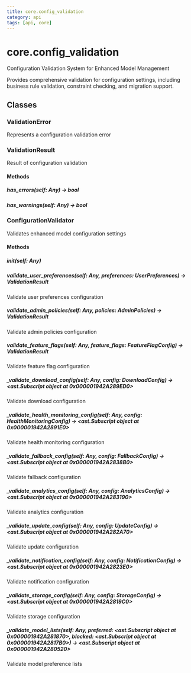 ```yaml
---
title: core.config_validation
category: api
tags: [api, core]
---
```


# core.config_validation

Configuration Validation System for Enhanced Model Management

Provides comprehensive validation for configuration settings, including
business rule validation, constraint checking, and migration support.

## Classes

### ValidationError

Represents a configuration validation error

### ValidationResult

Result of configuration validation

#### Methods

##### has_errors(self: Any) -> bool



##### has_warnings(self: Any) -> bool



### ConfigurationValidator

Validates enhanced model configuration settings

#### Methods

##### __init__(self: Any)



##### validate_user_preferences(self: Any, preferences: UserPreferences) -> ValidationResult

Validate user preferences configuration

##### validate_admin_policies(self: Any, policies: AdminPolicies) -> ValidationResult

Validate admin policies configuration

##### validate_feature_flags(self: Any, feature_flags: FeatureFlagConfig) -> ValidationResult

Validate feature flag configuration

##### _validate_download_config(self: Any, config: DownloadConfig) -> <ast.Subscript object at 0x000001942A289ED0>

Validate download configuration

##### _validate_health_monitoring_config(self: Any, config: HealthMonitoringConfig) -> <ast.Subscript object at 0x000001942A2891E0>

Validate health monitoring configuration

##### _validate_fallback_config(self: Any, config: FallbackConfig) -> <ast.Subscript object at 0x000001942A2838B0>

Validate fallback configuration

##### _validate_analytics_config(self: Any, config: AnalyticsConfig) -> <ast.Subscript object at 0x000001942A283190>

Validate analytics configuration

##### _validate_update_config(self: Any, config: UpdateConfig) -> <ast.Subscript object at 0x000001942A282A70>

Validate update configuration

##### _validate_notification_config(self: Any, config: NotificationConfig) -> <ast.Subscript object at 0x000001942A2823E0>

Validate notification configuration

##### _validate_storage_config(self: Any, config: StorageConfig) -> <ast.Subscript object at 0x000001942A2819C0>

Validate storage configuration

##### _validate_model_lists(self: Any, preferred: <ast.Subscript object at 0x000001942A281870>, blocked: <ast.Subscript object at 0x000001942A2817B0>) -> <ast.Subscript object at 0x000001942A280520>

Validate model preference lists


